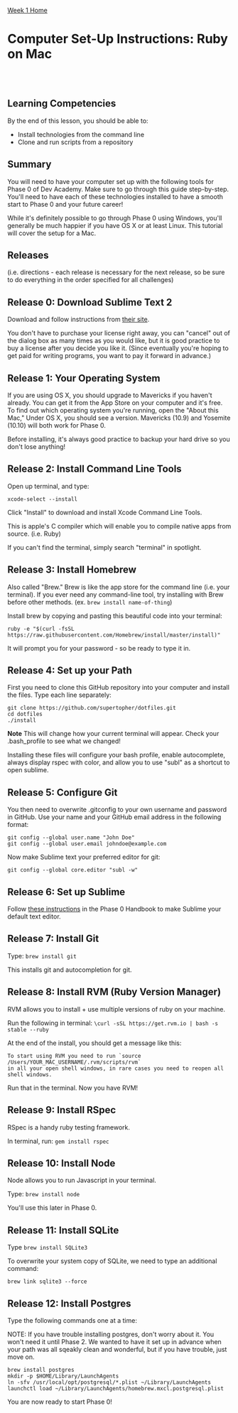 [Week 1 Home](../)

# Computer Set-Up Instructions: Ruby on Mac

</br>  
</br>

## Learning Competencies
By the end of this lesson, you should be able to:
- Install technologies from the command line
- Clone and run scripts from a repository


## Summary
You will need to have your computer set up with the following tools for Phase 0 of Dev Academy. Make sure to go through this guide step-by-step. You'll need to have each of these technologies installed to have a smooth start to Phase 0 and your future career!

While it's definitely possible to go through Phase 0 using Windows, you'll generally be much happier if you have OS X or at least Linux. This tutorial will cover the setup for a Mac.

## Releases
(i.e. directions - each release is necessary for the next release, so be sure to do everything in the order specified for all challenges)

## Release 0: Download Sublime Text 2
Download and follow instructions from [their site](http://www.sublimetext.com).

You don't have to purchase your license right away, you can "cancel" out of the dialog box as many times as you would like, but it is good practice to buy a license after you decide you like it. (Since eventually you're hoping to get paid for writing programs, you want to pay it forward in advance.)

## Release 1: Your Operating System
If you are using OS X, you should upgrade to Mavericks if you haven't already. You can get it from the App Store on your computer and it's free. To find out which operating system you're running, open the "About this Mac," Under OS X, you should see a version. Mavericks (10.9) and Yosemite (10.10) will both work for Phase 0.

Before installing, it's always good practice to backup your hard drive so you don't lose anything!

## Release 2: Install Command Line Tools
Open up terminal, and type:

```shell
xcode-select --install
```

Click "Install" to download and install Xcode Command Line Tools.

This is apple's C compiler which will enable you to compile native apps from source. (i.e. Ruby)

If you can't find the terminal, simply search "terminal" in spotlight.

## Release 3: Install Homebrew
Also called "Brew." Brew is like the app store for the command line (i.e. your terminal). If you ever need any command-line tool, try installing with Brew before other methods. (ex. ```brew install name-of-thing```)

Install brew by copying and pasting this beautiful code into your terminal:

```shell
ruby -e "$(curl -fsSL https://raw.githubusercontent.com/Homebrew/install/master/install)"
```
It will prompt you for your password - so be ready to type it in.

## Release 4: Set up your Path
First you need to clone this GitHub repository into your computer and install the files. Type each line separately:

```shell
git clone https://github.com/supertopher/dotfiles.git
cd dotfiles
./install
```
**Note** This will change how your current terminal will appear. Check your .bash_profile to see what we changed!

Installing these files will configure your bash profile, enable autocomplete, always display rspec with color, and allow you to use "subl" as a shortcut to open sublime.

## Release 5: Configure Git
You then need to overwrite .gitconfig to your own username and password in GitHub. Use your name and your GitHub email address in the following format:

```shell
git config --global user.name "John Doe"
git config --global user.email johndoe@example.com
```

Now make Sublime text your preferred editor for git:
```shell
git config --global core.editor "subl -w"
```

## Release 6: Set up Sublime
Follow [these instructions](https://github.com/dev-academy-phase0/phase-0-handbook/blob/master/text-editor-setup.md) in the Phase 0 Handbook to make Sublime your default text editor.

## Release 7: Install Git
Type: ```brew install git```

This installs git and autocompletion for git.

## Release 8: Install RVM (Ruby Version Manager)

RVM allows you to install + use multiple versions of ruby on your machine.

Run the following in terminal: ```\curl -sSL https://get.rvm.io | bash -s stable --ruby```

At the end of the install, you should get a message like this: 

``` 
To start using RVM you need to run `source /Users/YOUR_MAC_USERNAME/.rvm/scripts/rvm`
in all your open shell windows, in rare cases you need to reopen all shell windows.
```

Run that in the terminal. Now you have RVM!

## Release 9: Install RSpec
RSpec is a handy ruby testing framework. 

In terminal, run: ```gem install rspec```

## Release 10: Install Node
Node allows you to run Javascript in your terminal.

Type: ```brew install node```

You'll use this later in Phase 0.

## Release 11: Install SQLite
Type ```brew install SQLite3```

To overwrite your system copy of SQLite, we need to type an additional command:

```brew link sqlite3 --force```

## Release 12: Install Postgres
Type the following commands one at a time:

NOTE: If you have trouble installing postgres, don't worry about it. You won't need it until Phase 2. We wanted to have it set up in advance when your path was all sqeakly clean and wonderful, but if you have trouble, just move on.

```shell
brew install postgres
mkdir -p $HOME/Library/LaunchAgents
ln -sfv /usr/local/opt/postgresql/*.plist ~/Library/LaunchAgents
launchctl load ~/Library/LaunchAgents/homebrew.mxcl.postgresql.plist
```

You are now ready to start Phase 0!
